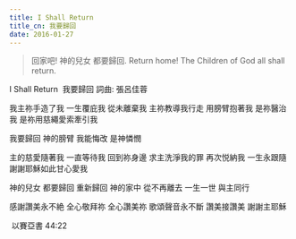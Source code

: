 ```yaml
---
title: I Shall Return
title_cn: 我要歸回
date: 2016-01-27
---
```


> 回家吧!
> 神的兒女
> 都要歸回.
> Return home!
> The Children of God
> all shall return.

I Shall Return
​ 我要歸回
詞曲: 張呂佳蓉

我主祢手造了我
一生覆庇我
從未離棄我
主祢教導我行走
用膀臂抱著我
是祢醫治我
是祢用慈繩愛索牽引我

我要歸回 神的膀臂
我能悔改 是神憐憫

主的慈愛隨著我
一直等待我
回到祢身邊
求主洗淨我的罪
再次悦納我
一生永跟隨
​ 謝謝耶穌如此甘心愛我

神的兒女 都要歸回
重新歸回 神的家中
從不再離去
一生一世 與主同行

感謝讚美永不絶
全心敬拜祢
全心讚美祢
歌頌聲音永不斷
讚美接讚美
謝謝主耶穌

​ 以賽亞書 44:22
